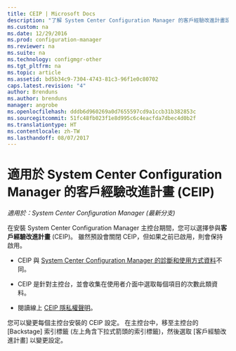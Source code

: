 ```yaml
---
title: CEIP | Microsoft Docs
description: "了解 System Center Configuration Manager 的客戶經驗改進計畫設定"
ms.custom: na
ms.date: 12/29/2016
ms.prod: configuration-manager
ms.reviewer: na
ms.suite: na
ms.technology: configmgr-other
ms.tgt_pltfrm: na
ms.topic: article
ms.assetid: bd5b34c9-7304-4743-81c3-96f1e0c80702
caps.latest.revision: "4"
author: Brenduns
ms.author: brenduns
manager: angrobe
ms.openlocfilehash: dddb6d960269a0d7655597cd9a1ccb31b382853c
ms.sourcegitcommit: 51fc48fb023f1e8d995c6c4eacfda7dbec4d0b2f
ms.translationtype: HT
ms.contentlocale: zh-TW
ms.lasthandoff: 08/07/2017
---
```

# <a name="customer-experience-improvement-program-ceip-for-system-center-configuration-manager"></a>適用於 System Center Configuration Manager 的客戶經驗改進計畫 (CEIP)

*適用於：System Center Configuration Manager (最新分支)*

在安裝 System Center Configuration Manager 主控台期間，您可以選擇參與**客戶經驗改進計畫** (CEIP)。 雖然預設會關閉 CEIP，但如果之前已啟用，則會保持啟用。  

-   CEIP 與 [System Center Configuration Manager 的診斷和使用方式資料](../../../core/plan-design/diagnostics/diagnostics-and-usage-data.md)不同。  

-   CEIP 是針對主控台，並會收集在使用者介面中選取每個項目的次數此類資料。  

-   閱讀線上 [CEIP 隱私權聲明](https://www.microsoft.com/products/ceip/en-us/privacypolicy.mspx)。  

您可以變更每個主控台安裝的 CEIP 設定。 在主控台中，移至主控台的 [Backstage] 索引標籤 (左上角含下拉式箭頭的索引標籤)，然後選取 [客戶經驗改進計畫] 以變更設定。  

